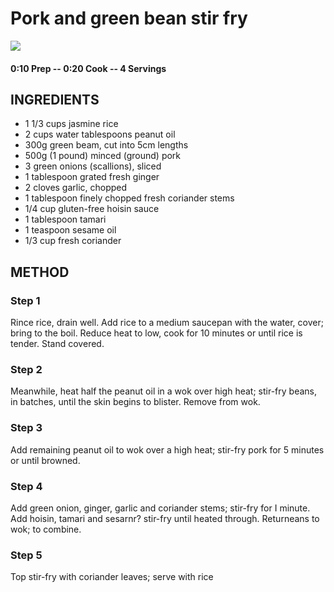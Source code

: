 # Pork and green bean stir fry 
![](https://user-images.githubusercontent.com/658935/37143501-728bb422-230f-11e8-9dd2-dfbba425db06.jpg)
#### 0:10 Prep -- 0:20 Cook -- 4 Servings
## INGREDIENTS 
* 1 1/3 cups jasmine rice 
* 2 cups water tablespoons peanut oil 
* 300g green beam, cut into 5cm lengths 
* 500g (1 pound) minced (ground) pork 
* 3 green onions (scallions), sliced 
* 1 tablespoon grated fresh ginger 
* 2 cloves garlic, chopped 
* 1 tablespoon finely chopped fresh coriander stems
* 1/4 cup gluten-free hoisin sauce 
* 1 tablespoon tamari
* 1 teaspoon sesame oil
* 1/3 cup fresh coriander
## METHOD 
### Step 1
Rince rice, drain well. Add rice to a medium saucepan with the water, cover; bring to the boil. Reduce heat to low, cook for 10 minutes or until rice is tender. Stand covered.
### Step 2 
Meanwhile, heat half the peanut oil in a wok over high heat; stir-fry beans, in batches, until the skin begins to blister. Remove from wok. 
### Step 3 
Add remaining peanut oil to wok over a high heat; stir-fry pork for 5 minutes or until browned. 
### Step 4 
Add green onion, ginger, garlic and coriander stems; stir-fry for I minute. Add hoisin, tamari and sesarnr? stir-fry until heated through. Returneans to wok; 
to combine. 
### Step 5 
Top stir-fry with coriander leaves; serve with rice 
